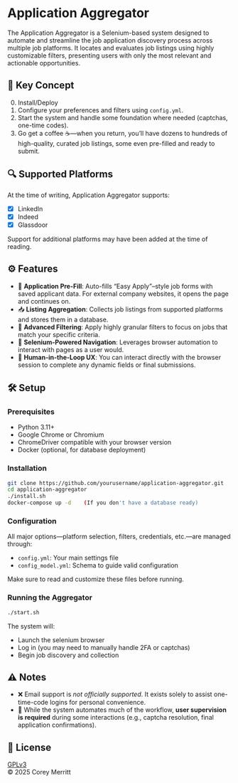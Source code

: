 
# Application Aggregator

The Application Aggregator is a Selenium-based system designed to automate and streamline the job application discovery process across multiple job platforms. It locates and evaluates job listings using highly customizable filters, presenting users with only the most relevant and actionable opportunities.

## 🧠 Key Concept

0. Install/Deploy
1. Configure your preferences and filters using `config.yml`.
2. Start the system and handle some foundation where needed (captchas, one-time codes).
3. Go get a coffee ☕—when you return, you’ll have dozens to hundreds of high-quality, curated job listings, some even pre-filled and ready to submit.

## 🔍 Supported Platforms

At the time of writing, Application Aggregator supports:

- [x] LinkedIn  
- [x] Indeed  
- [x] Glassdoor  

Support for additional platforms may have been added at the time of reading.

## ⚙️ Features

- 📝 **Application Pre-Fill**: Auto-fills “Easy Apply”–style job forms with saved applicant data. For external company websites, it opens the page and continues on.
- 📥 **Listing Aggregation**: Collects job listings from supported platforms and stores them in a database.
- 🎯 **Advanced Filtering**: Apply highly granular filters to focus on jobs that match your specific criteria.
- 🧭 **Selenium-Powered Navigation**: Leverages browser automation to interact with pages as a user would.
- 🧪 **Human-in-the-Loop UX**: You can interact directly with the browser session to complete any dynamic fields or final submissions.

## 🛠️ Setup

### Prerequisites

- Python 3.11+
- Google Chrome or Chromium
- ChromeDriver compatible with your browser version
- Docker (optional, for database deployment)

### Installation

```bash
git clone https://github.com/yourusername/application-aggregator.git
cd application-aggregator
./install.sh
docker-compose up -d	(If you don't have a database ready)
```

### Configuration

All major options—platform selection, filters, credentials, etc.—are managed through:

- `config.yml`: Your main settings file  
- `config_model.yml`: Schema to guide valid configuration

Make sure to read and customize these files before running.

### Running the Aggregator

```bash
./start.sh
```

The system will:
- Launch the selenium browser
- Log in (you may need to manually handle 2FA or captchas)
- Begin job discovery and collection


## ⚠️ Notes

- ❌ Email support is *not officially supported*. It exists solely to assist one-time-code logins for personal convenience.
- 🚧 While the system automates much of the workflow, **user supervision is required** during some interactions (e.g., captcha resolution, final application confirmations).

## 📜 License

[GPLv3](LICENSE)  
© 2025 Corey Merritt

